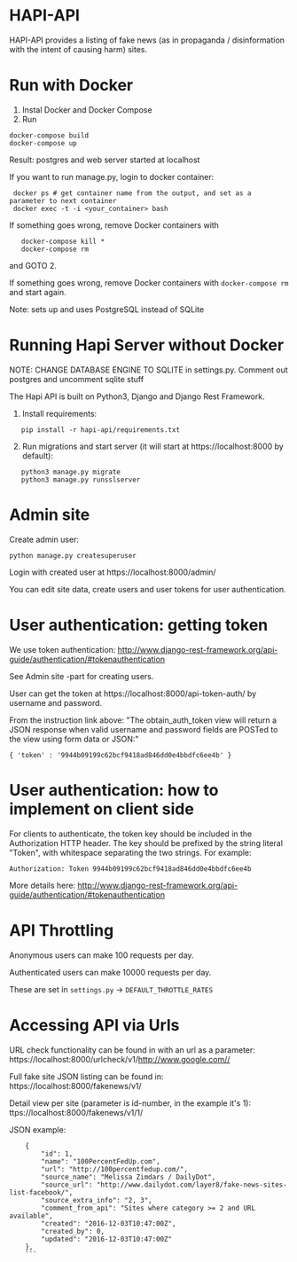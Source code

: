 # HAPI-API

HAPI-API provides a listing of fake news (as in propaganda / disinformation with the intent of causing harm) sites.


# Run with Docker

1. Instal Docker and Docker Compose
2. Run 

```
docker-compose build
docker-compose up
```

Result: postgres and web server started at localhost

If you want to run manage.py, login to docker container:

```
 docker ps # get container name from the output, and set as a parameter to next container
 docker exec -t -i <your_container> bash
```


If something goes wrong, remove Docker containers with 
```
   docker-compose kill *
   docker-compose rm
```

and GOTO 2.

If something goes wrong, remove Docker containers with `docker-compose rm` and start again.

Note: sets up and uses PostgreSQL instead of SQLite


# Running Hapi Server without Docker

NOTE: CHANGE DATABASE ENGINE TO SQLITE in settings.py. Comment out postgres and uncomment sqlite stuff

The Hapi API is built on Python3, Django and Django Rest Framework.

1. Install requirements: 
```
   pip install -r hapi-api/requirements.txt
```

2. Run migrations and start server (it will start at https://localhost:8000 by default):

```
   python3 manage.py migrate
   python3 manage.py runsslserver
```

# Admin site

Create admin user:

```
python manage.py createsuperuser
```

Login with created user at https://localhost:8000/admin/

You can edit site data, create users and user tokens for user authentication.


# User authentication: getting token

We use token authentication: http://www.django-rest-framework.org/api-guide/authentication/#tokenauthentication

See Admin site -part for creating users. 

User can get the token at https://localhost:8000/api-token-auth/ by username and password.

From the instruction link above: "The obtain_auth_token view will return a JSON response when valid username and password fields are POSTed to the view using form data or JSON:"

```
{ 'token' : '9944b09199c62bcf9418ad846dd0e4bbdfc6ee4b' }
```

# User authentication: how to implement on client side


For clients to authenticate, the token key should be included in the Authorization HTTP header. The key should be prefixed by the string literal "Token", with whitespace separating the two strings. For example:

```
Authorization: Token 9944b09199c62bcf9418ad846dd0e4bbdfc6ee4b
```

More details here: http://www.django-rest-framework.org/api-guide/authentication/#tokenauthentication


# API Throttling

Anonymous users can make 100 requests per day.

Authenticated users can make 10000 requests per day. 

These are set in `settings.py` -> `DEFAULT_THROTTLE_RATES`


# Accessing API via Urls

URL check functionality can be found in with an url as a parameter: https://localhost:8000/urlcheck/v1/http://www.google.com//


Full fake site JSON listing can be found in: https://localhost:8000/fakenews/v1/


Detail view per site (parameter is id-number, in the example it's 1): ttps://localhost:8000/fakenews/v1/1/

JSON example:

```
    {
        "id": 1,
        "name": "100PercentFedUp.com",
        "url": "http://100percentfedup.com/",
        "source_name": "Melissa Zimdars / DailyDot",
        "source_url": "http://www.dailydot.com/layer8/fake-news-sites-list-facebook/",
        "source_extra_info": "2, 3",
        "comment_from_api": "Sites where category >= 2 and URL available",
        "created": "2016-12-03T10:47:00Z",
        "created_by": 0,
        "updated": "2016-12-03T10:47:00Z"
    },
    ```
